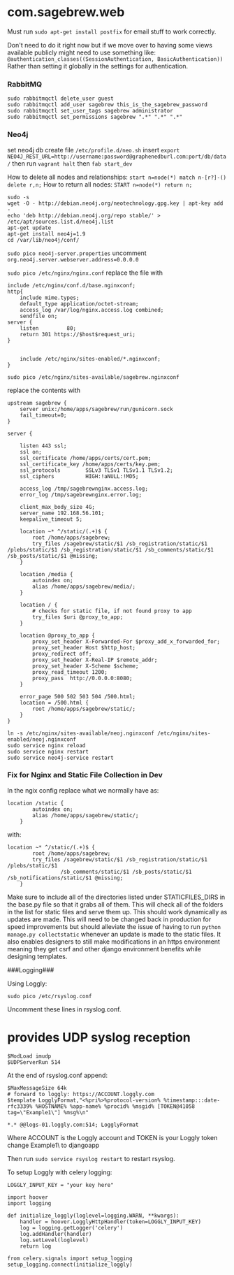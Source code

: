 com.sagebrew.web
================
Must run `sudo apt-get install postfix` for email stuff to work correctly.


Don't need to do it right now but if we move over to having some views available
publicly might need to use something like:
`@authentication_classes((SessionAuthentication, BasicAuthentication))`
Rather than setting it globally in the settings for authentication.


### RabbitMQ ###
```
sudo rabbitmqctl delete_user guest
sudo rabbitmqctl add_user sagebrew this_is_the_sagebrew_password
sudo rabbitmqctl set_user_tags sagebrew administrator
sudo rabbitmqctl set_permissions sagebrew ".*" ".*" ".*"
```

### Neo4j ###
set neo4j db create file
`/etc/profile.d/neo.sh`
insert `export NEO4J_REST_URL=http://username:password@graphenedburl.com:port/db/data/`
then run `vagrant halt`
then `fab start_dev`

How to delete all nodes and relationships:
`
start n=node(*)
match n-[r?]-()
delete r,n;
`
How to return all nodes:
`
START n=node(*)
return n;
`
```
sudo -s
wget -O - http://debian.neo4j.org/neotechnology.gpg.key | apt-key add -
echo 'deb http://debian.neo4j.org/repo stable/' > /etc/apt/sources.list.d/neo4j.list
apt-get update
apt-get install neo4j=1.9
cd /var/lib/neo4j/conf/
```

`sudo pico neo4j-server.properties` uncomment `org.neo4j.server.webserver.address=0.0.0.0`

`sudo pico /etc/nginx/nginx.conf`
replace the file with
```
include /etc/nginx/conf.d/base.nginxconf;
http{
    include mime.types;
    default_type application/octet-stream;
    access_log /var/log/nginx.access.log combined;
    sendfile on;
server {
    listen         80;
    return 301 https://$host$request_uri;
}


    include /etc/nginx/sites-enabled/*.nginxconf;
}
```

`sudo pico /etc/nginx/sites-available/sagebrew.nginxconf`


replace the contents with
```
upstream sagebrew {
    server unix:/home/apps/sagebrew/run/gunicorn.sock
    fail_timeout=0;
}

server {

    listen 443 ssl;
    ssl on;
    ssl_certificate /home/apps/certs/cert.pem;
    ssl_certificate_key /home/apps/certs/key.pem;
    ssl_protocols        SSLv3 TLSv1 TLSv1.1 TLSv1.2;
    ssl_ciphers          HIGH:!aNULL:!MD5;

    access_log /tmp/sagebrewnginx.access.log;
    error_log /tmp/sagebrewnginx.error.log;

    client_max_body_size 4G;
    server_name 192.168.56.101;
    keepalive_timeout 5;

    location ~* ^/static/(.+)$ {
        root /home/apps/sagebrew;
        try_files /sagebrew/static/$1 /sb_registration/static/$1 /plebs/static/$1 /sb_registration/static/$1 /sb_comments/static/$1 /sb_posts/static/$1 @missing;
    }

    location /media {
        autoindex on;
        alias /home/apps/sagebrew/media/;
    }

    location / {
        # checks for static file, if not found proxy to app
        try_files $uri @proxy_to_app;
    }

    location @proxy_to_app {
        proxy_set_header X-Forwarded-For $proxy_add_x_forwarded_for;
        proxy_set_header Host $http_host;
        proxy_redirect off;
        proxy_set_header X-Real-IP $remote_addr;
        proxy_set_header X-Scheme $scheme;
        proxy_read_timeout 1200;
        proxy_pass  http://0.0.0.0:8080;
    }

    error_page 500 502 503 504 /500.html;
    location = /500.html {
        root /home/apps/sagebrew/static/;
    }
}
```

```
ln -s /etc/nginx/sites-available/neoj.nginxconf /etc/nginx/sites-enabled/neoj.nginxconf
sudo service nginx reload
sudo service nginx restart
sudo service neo4j-service restart
```



### Fix for Nginx and Static File Collection in Dev ###

In the ngix config replace what we normally have as:
```
location /static {
        autoindex on;
        alias /home/apps/sagebrew/static/;
    }
```

with:
```
location ~* ^/static/(.+)$ {
        root /home/apps/sagebrew;
        try_files /sagebrew/static/$1 /sb_registration/static/$1 /plebs/static/$1
                 /sb_comments/static/$1 /sb_posts/static/$1 /sb_notifications/static/$1 @missing;
    }
```

Make sure to include all of the directories listed under STATICFILES_DIRS in the base.py file so that it grabs all of
them. This will check all of the folders in the list for static files and serve them up. This should work dynamically
as updates are made. This will need to be changed back in production for speed improvements but should alleviate the
issue of having to run `python manage.py collectstatic` whenever an update is made to the static files. It also enables
designers to still make modifications in an https environment meaning they get csrf and other django environment
benefits while designing templates.

###Logging###

Using Loggly:

```
sudo pico /etc/rsyslog.conf
```
Uncomment these lines in rsyslog.conf.
# provides UDP syslog reception
```
$ModLoad imudp
$UDPServerRun 514
```
At the end of rsyslog.conf append:
```
$MaxMessageSize 64k
# forward to loggly: https://ACCOUNT.loggly.com
$template LogglyFormat,"<%pri%>%protocol-version% %timestamp:::date-rfc3339% %HOSTNAME% %app-name% %procid% %msgid% [TOKEN@41058 tag=\"Example1\"] %msg%\n"

*.* @@logs-01.loggly.com:514; LogglyFormat
```
Where ACCOUNT is the Loggly account and TOKEN is your Loggly token
change Example1\ to djangoapp

Then run `sudo service rsyslog restart` to restart rsyslog.

To setup Loggly with celery logging:
```
LOGGLY_INPUT_KEY = "your key here"

import hoover
import logging

def initialize_loggly(loglevel=logging.WARN, **kwargs):
    handler = hoover.LogglyHttpHandler(token=LOGGLY_INPUT_KEY)
    log = logging.getLogger('celery')
    log.addHandler(handler)
    log.setLevel(loglevel)
    return log

from celery.signals import setup_logging
setup_logging.connect(initialize_loggly)
```
